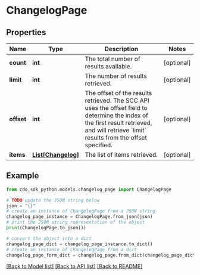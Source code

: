 # ChangelogPage


## Properties

Name | Type | Description | Notes
------------ | ------------- | ------------- | -------------
**count** | **int** | The total number of results available. | [optional] 
**limit** | **int** | The number of results retrieved. | [optional] 
**offset** | **int** | The offset of the results retrieved. The SCC API uses the offset field to determine the index of the first result retrieved, and will retrieve &#x60;limit&#x60; results from the offset specified. | [optional] 
**items** | [**List[Changelog]**](Changelog.md) | The list of items retrieved. | [optional] 

## Example

```python
from cdo_sdk_python.models.changelog_page import ChangelogPage

# TODO update the JSON string below
json = "{}"
# create an instance of ChangelogPage from a JSON string
changelog_page_instance = ChangelogPage.from_json(json)
# print the JSON string representation of the object
print(ChangelogPage.to_json())

# convert the object into a dict
changelog_page_dict = changelog_page_instance.to_dict()
# create an instance of ChangelogPage from a dict
changelog_page_form_dict = changelog_page.from_dict(changelog_page_dict)
```
[[Back to Model list]](../README.md#documentation-for-models) [[Back to API list]](../README.md#documentation-for-api-endpoints) [[Back to README]](../README.md)


